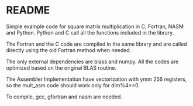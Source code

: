 # README

Simple example code for square matrix multiplication in C, Fortran, NASM and Python. Python and C call all the functions included in the library.

The Fortran and the C code are compiled in the same library and are called directly using the old Fortran method when needed.

The only external dependencies are blass and numpy. All the codes are optimized based on the original BLAS routine. 

The Assembler Implementation have vectorization with ymm 256 registers, so the mult_asm code should work only for dim%4==0.

To compile, gcc, gfortran and nasm are needed.


